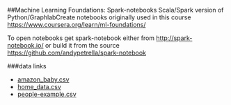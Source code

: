 ##Machine Learning Foundations: Spark-notebooks
 Scala/Spark version of Python/GraphlabCreate notebooks originally used in
this course https://www.coursera.org/learn/ml-foundations/

To open notebooks get spark-notebook either from http://spark-notebook.io/ or build it from the source https://github.com/andypetrella/spark-notebook 

###data links
- [amazon_baby.csv](https://eventing.coursera.org/api/redirectStrict/TpgtMuzgC6z29COO3ysezF4NmgF1RhWu0GvQ1ONM1rICf6qCirNQZvm3b-QaygXO-A8F-IJJ5ZVVph-eiHuxUA.-y6ojZ5c4mxlQjTxXBjNQw.xytqxqETpx7C0tTtLB3CJuXfSxKy40J3shCFWD4CtCmU8glh_Mpg9rsz5DomN6EccKOircjIl0UrF4D1H4fGJhwF2wtiX1CkIx_GXdr0POUkRJav0o9N9raqS_sc4jLlQJzUXvv8Eto8e8zvONMAiqjET0tB3gzqQEMOLseLstTDfUcYYRpmx2nLBqfmk0lUuQN4CScskHx2Ej1A1flp_64WH_NVEOYD9XdNLc2AWDk39Eu8KAQtyZQ5PzsgoVngJWUCGExOHZvgsxPM31PYV7jyejMnopaiPeflqlj8hv1jvRaZ76UHTYy-IMLqumOx4yF81y5F4D3WIWnbMQWNHlxHcbSmwYEaspDXhuptar3QFD6kniP7nwPlC8bBUDFB)
- [home_data.csv](https://eventing.coursera.org/api/redirectStrict/gAtgXKynfbJRspw3HNDPefEZHzTfFT53E5f328VasvPGwPL5L9jAGX0ezFNpZhOawPUZsmeG72EesU1CaKga_g.Tggvu7zi-zCQwFrVvlGfaQ.dqRJx7BpfRxhahXj-WIxDWUKaKL7UYSniQZRtByo3RDw-4p-U3trS3N1vJ6CCrmzmLctaYjSPHM31hn3F06ByTbV8S0I4lU-xuENcHy0xbAXwkNykAUAjtq-ytEFezP7UqG9bXPDZZciD_-qSqfJOldg6anhbJn25MHnEU2IMC9FjL5wtOpqk5ToGthT-mk91acLiB9YK65AKXMJ3NYzh8dNfbgslw6KleuFreG0fF_9c4SdBSBjeiKDoFosEqTCnq4_-dl1GooZmGFwMNXgJKvGfNRb9-bMRNfHu76lFJMRVo15DwiLMPSGIL_F5_X8YZP9X9efjL1tEoF1jpaDsy1RfgrksrDXBSAbBjAHzuIx_KtjTtXm74x149HoyeQr)
- [people-example.csv](https://eventing.coursera.org/api/redirectStrict/7NV5roQx6vZNlZ8YTPmJENUWeeYXyKTKbuezrHOcs2jF49_nusjA3zZ1QFMIEu1cL2BkxacV60rCw04zy_jryQ.15e2OEHg30RA7u4ooI7Iaw.CVyq7IvvnafAOz0LwFbmyjd8_9P_dkav75W--EhogZA4iySAxsRTA6AMUVpJb2Uh-0HcILtSOUZlM75x89m6xrCeFSTCyvyjua5cvoyse7yj27UqR_Z-fzzTelIq7hQgNJJlaBMMUD7DepuftU3q6f80G5LyCYuSmpTCNMiqxRTpkbWzr8e4VVwsomCflGia3d1JIJGZxb56xy8GvCN3fYtfrp5G9lz-6-O_urMM0IsEb4qU57SO4X4ydT17mwjuKPWAYZln9VEBJSkO3Oa2RPkUauNtvtg20UX3OHeBo0Igb_ZfL9taVSIn5rbl5suWGR33t5rPitM1ca-hkDDPZgnyxamvvDCY7JO3ds2DoDZbziDikdUyiw4SOGYbnuqMGMi9sMCeFZj-SvaQqmVZ_xHNbcdS3F2OEuOJhOLHNaVUuqBBZpyEDx4FVHOY6wSC)
